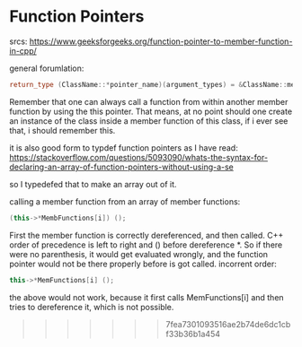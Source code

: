 # Function Pointers

srcs:
https://www.geeksforgeeks.org/function-pointer-to-member-function-in-cpp/

general forumlation:
```cpp
return_type (ClassName::*pointer_name)(argument_types) = &ClassName::member_function;
```
Remember that one can always call a function from within another member function by using the this pointer.
That means, at no point should one create an instance of the class inside a member function of this class, if i ever see that, i should remember this.

it is also good form to typdef function pointers as I have read:
https://stackoverflow.com/questions/5093090/whats-the-syntax-for-declaring-an-array-of-function-pointers-without-using-a-se

so I typedefed that to make an array out of it.

calling a member function from an array of member functions:
```C++
(this->*MembFunctions[i]) ();
```

First the member function is correctly dereferenced, and then called.
C++ order of precedence is left to right and () before dereference *. So if there were no parenthesis, it would get evaluated wrongly, and the function pointer would not be there properly before is got called.
incorrent order:
```C++
this->*MemFunctions[i] ();
```
the above would not work, because it first calls MemFunctions[i] and then tries to dereference it, which is not possible.
>>>>>>> 7fea7301093516ae2b74de6dc1cbf33b36b1a454
